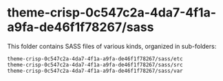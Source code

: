 # theme-crisp-0c547c2a-4da7-4f1a-a9fa-de46f1f78267/sass

This folder contains SASS files of various kinds, organized in sub-folders:

    theme-crisp-0c547c2a-4da7-4f1a-a9fa-de46f1f78267/sass/etc
    theme-crisp-0c547c2a-4da7-4f1a-a9fa-de46f1f78267/sass/src
    theme-crisp-0c547c2a-4da7-4f1a-a9fa-de46f1f78267/sass/var

